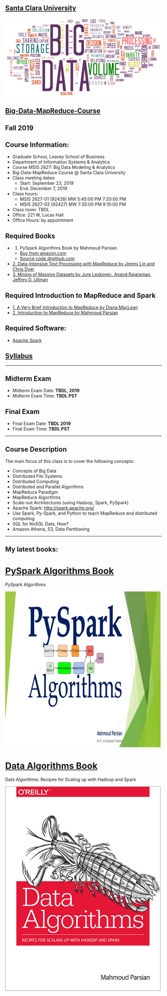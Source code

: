 [Santa Clara University](http://scu.edu/)
-----------------------------------------


<img src="images/big-data-words2.png"/>


[Big-Data-MapReduce-Course](https://www.scu.edu/business/ms-information-systems/curriculum/msis-courses/)
----------------------------

## Fall 2019
## Course Information: 
* Graduate School, Leavey School of Business
* Department of Information Systems & Analytics
* Course MSIS 2627: Big Data Modeling & Analytics
* Big-Data-MapReduce Course @ Santa Clara University
* Class meeting dates: 
	* Start: September 23, 2019
	* End: December 7, 2019
* Class hours:  
	* MSIS 2627-01 (92426)  MW 5:45:00 PM 7:20:00 PM
	* MSIS 2627-02 (92427)  MW 7:35:00 PM 9:10:00 PM
* Class room: TBDL 
* Office: 221 W, Lucas Hall
* Office Hours: by appointment

## Required Books

* 1. PySpark Algorithms Book by Mahmoud Parsian
	* [Buy from amazon.com](https://www.amazon.com/dp/B07WQHTVCJ/ref=sr_1_1)
	* [Source code @github.com](https://github.com/mahmoudparsian/pyspark-algorithms)
* [2. Data-Intensive Text Processing with MapReduce by Jimmy Lin and Chris Dyer](http://lintool.github.io/MapReduceAlgorithms/ed1n/MapReduce-algorithms.pdf)
* [3. Mining of Massive Datasets by Jure Leskovec, Anand Rajaraman, Jeffrey D. Ullman](http://infolab.stanford.edu/~ullman/mmds/book.pdf)

## Required Introduction to MapReduce and Spark 

* [1. A Very Brief Introduction to MapReduce by Diana MacLean](http://hci.stanford.edu/courses/cs448g/a2/files/map_reduce_tutorial.pdf)
* [2. Introduction to MapReduce by Mahmoud Parsian](http://mapreduce4hackers.com/docs/Introduction-to-MapReduce.pdf)

## Required Software: 

* [Apache Spark](http://spark.apache.org/)



## [Syllabus](./syllabus/2019-Fall/)
----------------------------


## Midterm Exam 
* Midterm Exam Date: **TBDL, 2019**
* Midterm Exam Time: **TBDL PST**

## Final Exam 
* Final Exam Date: **TBDL 2019**
* Final Exam Time: **TBDL PST**

----------------------------


## Course Description
The main focus of this class is to cover the following concepts:

* Concepts of Big Data
* Distributed File Systems
* Distributed Computing
* Distributed and Parallel Algorithms
* MapReduce Paradigm
* MapReduce Algorithms
* Scale-out Architectures (using Hadoop, Spark, PySpark)
* Apache Spark: http://spark.apache.org/
* Use Spark, Py-Spark, and Python to teach MapReduce and distributed computing
* SQL for NoSQL Data, How?
* Amazon Athena, S3, Data Partitioning   
---------------------------

## My latest books: 


[PySpark Algorithms Book](https://github.com/mahmoudparsian/pyspark-algorithms)
======================
PySpark Algorithms

<img src="./images/pyspark_algorithms.jpg" alt="drawing" width="500" height="500"/>




[Data Algorithms Book](http://shop.oreilly.com/product/0636920033950.do)
======================
Data Algorithms: Recipes for Scaling up with Hadoop and Spark


[![Data Algorithms Book](images/large-image.jpg)](http://shop.oreilly.com/product/0636920033950.do)

